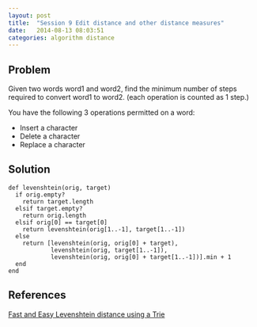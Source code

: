 ```yaml
---
layout: post
title:  "Session 9 Edit distance and other distance measures"
date:   2014-08-13 08:03:51
categories: algorithm distance
---
```


## Problem

Given two words word1 and word2, find the minimum number of steps required to convert word1 to word2. (each operation is counted as 1 step.)

You have the following 3 operations permitted on a word:

- Insert a character
- Delete a character
- Replace a character
 
## Solution

    def levenshtein(orig, target)
      if orig.empty?
        return target.length
      elsif target.empty?
        return orig.length
      elsif orig[0] == target[0]
        return levenshtein(orig[1..-1], target[1..-1])
      else
        return [levenshtein(orig, orig[0] + target),
                levenshtein(orig, target[1..-1]),
                levenshtein(orig, orig[0] + target[1..-1])].min + 1
      end
    end

## References

[Fast and Easy Levenshtein distance using a Trie](http://stevehanov.ca/blog/index.php?id=114)

